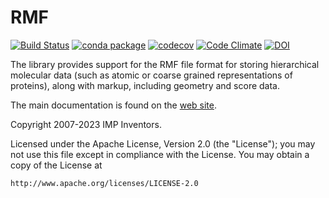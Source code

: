 # RMF #

[![Build Status](https://github.com/salilab/rmf/workflows/build/badge.svg?branch=develop)](https://github.com/salilab/rmf/actions?query=workflow%3Abuild)
[![conda package](https://img.shields.io/conda/vn/conda-forge/rmf.svg)](https://anaconda.org/conda-forge/rmf)
[![codecov](https://codecov.io/gh/salilab/rmf/branch/develop/graph/badge.svg)](https://codecov.io/gh/salilab/rmf)
[![Code Climate](https://codeclimate.com/github/salilab/rmf/badges/gpa.svg)](https://codeclimate.com/github/salilab/rmf)
[![DOI](https://zenodo.org/badge/DOI/10.5281/zenodo.4701672.svg)](https://doi.org/10.5281/zenodo.4701672)

The library provides support for the RMF file format for
storing hierarchical molecular data (such as atomic or coarse grained
representations of proteins), along with markup, including geometry
and score data.

The main documentation is found on the
[web site](http://integrativemodeling.org/rmf/nightly/doc/).

Copyright 2007-2023 IMP Inventors.

Licensed under the Apache License, Version 2.0 (the "License");
you may not use this file except in compliance with the License.
You may obtain a copy of the License at

    http://www.apache.org/licenses/LICENSE-2.0
